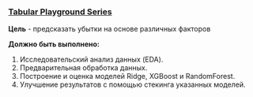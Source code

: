 ### [Tabular Playground Series](https://www.kaggle.com/competitions/tabular-playground-series-aug-2021/overview)

__Цель__ - предсказать убытки на основе различных факторов

__Должно быть выполнено:__
1) Исследовательский анализ данных (EDA).
2) Предварительная обработка данных.
3) Построение и оценка моделей Ridge, XGBoost и RandomForest.
4) Улучшение результатов с помощью стекинга указанных моделей.